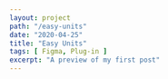 ```yaml
---
layout: project
path: "/easy-units"
date: "2020-04-25"
title: "Easy Units"
tags: [ Figma, Plug-in ]
excerpt: "A preview of my first post"
---
```


